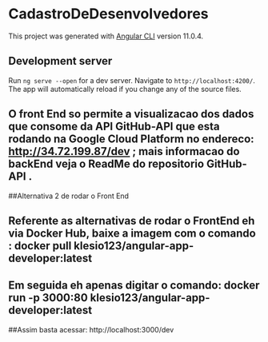 # CadastroDeDesenvolvedores

This project was generated with [Angular CLI](https://github.com/angular/angular-cli) version 11.0.4.

## Development server

Run `ng serve --open` for a dev server. Navigate to `http://localhost:4200/`. The app will automatically reload if you change any of the source files.


## O front End so permite a visualizacao dos dados que consome da API GitHub-API que esta rodando na Google Cloud Platform no endereco: http://34.72.199.87/dev ; mais informacao do backEnd veja o ReadMe do repositorio GitHub-API . 

##Alternativa 2 de rodar o Front End

## Referente as alternativas de rodar o FrontEnd eh via Docker Hub, baixe a imagem com o comando : docker pull klesio123/angular-app-developer:latest

## Em seguida eh apenas digitar o comando: docker run -p 3000:80 klesio123/angular-app-developer:latest

##Assim basta acessar: http://localhost:3000/dev




